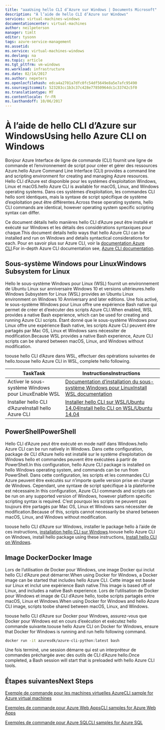 ```yaml
---
title: "aaaUsing hello CLI d’Azure sur Windows | Documents Microsoft"
description: "À l’aide de hello CLI d’Azure sur Windows"
services: virtual-machines-windows
documentationcenter: virtual-machines
author: neilpeterson
manager: timlt
editor: tysonn
tags: azure-service-management
ms.assetid: 
ms.service: virtual-machines-windows
ms.devlang: na
ms.topic: article
ms.tgt_pltfrm: vm-windows
ms.workload: infrastructure
ms.date: 02/14/2017
ms.author: nepeters
ms.openlocfilehash: edca4a2701a7dfc0fc54df5649e8a5e7afc95490
ms.sourcegitcommit: 523283cc1b3c37c428e77850964dc1c33742c5f0
ms.translationtype: MT
ms.contentlocale: fr-FR
ms.lasthandoff: 10/06/2017
---
```

# <a name="using-hello-azure-cli-on-windows"></a><span data-ttu-id="69e69-103">À l’aide de hello CLI d’Azure sur Windows</span><span class="sxs-lookup"><span data-stu-id="69e69-103">Using hello Azure CLI on Windows</span></span>

<span data-ttu-id="69e69-104">Bonjour Azure Interface de ligne de commande (CLI) fournit une ligne de commande et l’environnement de script pour créer et gérer des ressources Azure.</span><span class="sxs-lookup"><span data-stu-id="69e69-104">hello Azure Command Line Interface (CLI) provides a command line and scripting environment for creating and managing Azure resources.</span></span> <span data-ttu-id="69e69-105">Hello CLI d’Azure est disponible pour les systèmes d’exploitation Windows, Linux et macOS.</span><span class="sxs-lookup"><span data-stu-id="69e69-105">hello Azure CLI is available for macOS, Linux, and Windows operating systems.</span></span> <span data-ttu-id="69e69-106">Dans ces systèmes d’exploitation, les commandes CLI hello sont identiques, mais la syntaxe de script spécifique de système d’exploitation peut être différentes.</span><span class="sxs-lookup"><span data-stu-id="69e69-106">Across these operating systems, hello CLI commands are identical, however operating system specific scripting syntax can differ.</span></span>

<span data-ttu-id="69e69-107">Ce document détails hello manières hello CLI d’Azure peut être installé et exécuté sur Windows et les détails des considérations syntaxiques pour chaque.</span><span class="sxs-lookup"><span data-stu-id="69e69-107">This document details hello ways that hello Azure CLI can be installed and run on Windows and details syntactical considerations for each.</span></span> <span data-ttu-id="69e69-108">Pour en savoir plus sur Azure CLI, voir la [documentation Azure CLI]( https://docs.microsoft.com/en-us/cli/azure/overview).</span><span class="sxs-lookup"><span data-stu-id="69e69-108">For in-depth Azure CLI documentation see, [Azure CLI documentation]( https://docs.microsoft.com/en-us/cli/azure/overview).</span></span>

## <a name="windows-subsystem-for-linux"></a><span data-ttu-id="69e69-109">Sous-système Windows pour Linux</span><span class="sxs-lookup"><span data-stu-id="69e69-109">Windows Subsystem for Linux</span></span>

<span data-ttu-id="69e69-110">Hello le sous-système Windows pour Linux (WSL) fournit un environnement de Ubuntu Linux sur anniversaire Windows 10 et versions ultérieures.</span><span class="sxs-lookup"><span data-stu-id="69e69-110">hello Windows Subsystem for Linux (WSL) provides an Ubuntu Linux environment on Windows 10 Anniversary and later editions.</span></span> <span data-ttu-id="69e69-111">Une fois activé, le sous-système Windows pour Linux offre une expérience Bash native qui permet de créer et d’exécuter des scripts Azure CLI.</span><span class="sxs-lookup"><span data-stu-id="69e69-111">When enabled, WSL provides a native Bash experience, which can be used for creating and running Azure CLI scripts.</span></span> <span data-ttu-id="69e69-112">Étant donné que le sous-système Windows pour Linux offre une expérience Bash native, les scripts Azure CLI peuvent être partagés par Mac OS, Linux et Windows sans nécessiter de modification.</span><span class="sxs-lookup"><span data-stu-id="69e69-112">Because WSL provides a native Bash experience, Azure CLI scripts can be shared between macOS, Linux, and Windows without modification.</span></span>

<span data-ttu-id="69e69-113">toouse hello CLI d’Azure dans WSL, effectuer des opérations suivantes de hello.</span><span class="sxs-lookup"><span data-stu-id="69e69-113">toouse hello Azure CLI in WSL, complete hello following.</span></span>

|<span data-ttu-id="69e69-114">Task</span><span class="sxs-lookup"><span data-stu-id="69e69-114">Task</span></span> | <span data-ttu-id="69e69-115">Instructions</span><span class="sxs-lookup"><span data-stu-id="69e69-115">Instructions</span></span> |
|---|---|
| <span data-ttu-id="69e69-116">Activer le sous-système Windows pour Linux</span><span class="sxs-lookup"><span data-stu-id="69e69-116">Enable WSL</span></span> | [<span data-ttu-id="69e69-117">Documentation d’installation du sous-système Windows pour Linux</span><span class="sxs-lookup"><span data-stu-id="69e69-117">Install WSL documentation </span></span>](https://msdn.microsoft.com/en-us/commandline/wsl/install_guide) |
| <span data-ttu-id="69e69-118">Installer hello CLI d’Azure</span><span class="sxs-lookup"><span data-stu-id="69e69-118">Install hello Azure CLI</span></span> |[<span data-ttu-id="69e69-119">Installer hello CLI sur WSL/Ubuntu 14.04</span><span class="sxs-lookup"><span data-stu-id="69e69-119">Install hello CLI on WSL/Ubuntu 14.04</span></span>](https://docs.microsoft.com/en-us/cli/azure/install-az-cli2#ubuntu)|

## <a name="powershell"></a><span data-ttu-id="69e69-120">PowerShell</span><span class="sxs-lookup"><span data-stu-id="69e69-120">PowerShell</span></span>

<span data-ttu-id="69e69-121">Hello CLI d’Azure peut être exécuté en mode natif dans Windows.</span><span class="sxs-lookup"><span data-stu-id="69e69-121">hello Azure CLI can be run natively in Windows.</span></span> <span data-ttu-id="69e69-122">Dans cette configuration, package de CLI d’Azure hello est installé sur le système d’exploitation de Windows hello et commandes peuvent être exécutées à partir de PowerShell.</span><span class="sxs-lookup"><span data-stu-id="69e69-122">In this configuration, hello Azure CLI package is installed on hello Windows operating system, and commands can be run from PowerShell.</span></span> <span data-ttu-id="69e69-123">Dans cette configuration, les scripts et les commandes CLI Azure peuvent être exécutés sur n’importe quelle version prise en charge de Windows. Cependant, une syntaxe de script spécifique à la plateforme est nécessaire.</span><span class="sxs-lookup"><span data-stu-id="69e69-123">In this configuration, Azure CLI commands and scripts can be run on any supported version of Windows, however platform specific scripting syntax is required.</span></span> <span data-ttu-id="69e69-124">C’est pourquoi les scripts ne peuvent pas toujours être partagés par Mac OS, Linux et Windows sans nécessiter de modification.</span><span class="sxs-lookup"><span data-stu-id="69e69-124">Because of this, scripts cannot necessarily be shared between macOS, Linux, and Windows without modification.</span></span>

<span data-ttu-id="69e69-125">toouse hello CLI d’Azure sur Windows, installer le package hello à l’aide de ces instructions, [installation hello CLI sur Windows](https://docs.microsoft.com/en-us/cli/azure/install-az-cli2#windows).</span><span class="sxs-lookup"><span data-stu-id="69e69-125">toouse hello Azure CLI on Windows, install hello package using these instructions, [Install hello CLI on Windows](https://docs.microsoft.com/en-us/cli/azure/install-az-cli2#windows).</span></span>

## <a name="docker-image"></a><span data-ttu-id="69e69-126">Image Docker</span><span class="sxs-lookup"><span data-stu-id="69e69-126">Docker Image</span></span>

<span data-ttu-id="69e69-127">Lors de l’utilisation de Docker pour Windows, une image Docker qui inclut hello CLI d’Azure peut démarrer.</span><span class="sxs-lookup"><span data-stu-id="69e69-127">When using Docker for Windows, a Docker image can be started that includes hello Azure CLI.</span></span> <span data-ttu-id="69e69-128">Cette image est basée sur Linux et inclut une expérience Bash native.</span><span class="sxs-lookup"><span data-stu-id="69e69-128">This image is based off of Linux, and includes a native Bash experience.</span></span>  <span data-ttu-id="69e69-129">Lors de l’utilisation de Docker pour Windows et image de CLI d’Azure hello, toobe scripts partagés entre macOS, Linux et Windows.</span><span class="sxs-lookup"><span data-stu-id="69e69-129">When using Docker for Windows and hello Azure CLI image, scripts toobe shared between macOS, Linux, and Windows.</span></span> 

<span data-ttu-id="69e69-130">toouse hello CLI d’Azure sur Docker pour Windows, assurez-vous que Docker pour Windows est en cours d’exécution et exécutez hello commande suivante.</span><span class="sxs-lookup"><span data-stu-id="69e69-130">toouse hello Azure CLI on Docker for Windows, ensure that Docker for Windows is running and run hello following command.</span></span>

```bash
docker run -it azuresdk/azure-cli-python:latest bash
```

<span data-ttu-id="69e69-131">Une fois terminé, une session démarre qui est un interpréteur de commandes préchargée avec des outils de CLI d’Azure hello.</span><span class="sxs-lookup"><span data-stu-id="69e69-131">Once completed, a Bash session will start that is preloaded with hello Azure CLI tools.</span></span>

## <a name="next-steps"></a><span data-ttu-id="69e69-132">Étapes suivantes</span><span class="sxs-lookup"><span data-stu-id="69e69-132">Next Steps</span></span>

[<span data-ttu-id="69e69-133">Exemple de commande pour les machines virtuelles Azure</span><span class="sxs-lookup"><span data-stu-id="69e69-133">CLI sample for Azure virtual machines</span></span>](../linux/cli-samples.md?toc=%2fazure%2fvirtual-machines%2flinux%2ftoc.json)

[<span data-ttu-id="69e69-134">Exemples de commande pour Azure Web Apps</span><span class="sxs-lookup"><span data-stu-id="69e69-134">CLI samples for Azure Web Apps</span></span>](../../app-service-web/app-service-cli-samples.md)

[<span data-ttu-id="69e69-135">Exemples de commande pour Azure SQL</span><span class="sxs-lookup"><span data-stu-id="69e69-135">CLI samples for Azure SQL</span></span>](../../sql-database/sql-database-cli-samples.md)
